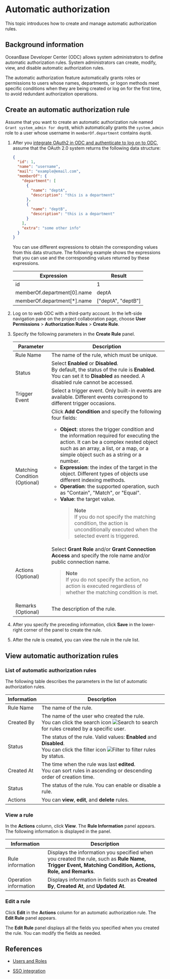 # Automatic authorization

This topic introduces how to create and manage automatic authorization rules.

## Background information

OceanBase Developer Center (ODC) allows system administrators to define automatic authorization rules. System administrators can create, modify, view, and disable automatic authorization rules.

The automatic authorization feature automatically grants roles or permissions to users whose names, departments, or logon methods meet specific conditions when they are being created or log on for the first time, to avoid redundant authorization operations.


## Create an automatic authorization rule

Assume that you want to create an automatic authorization rule named `Grant system_admin for deptB`, which automatically grants the `system_admin` role to a user whose username in `memberOf.department` contains `deptB`.

1. After you [integrate OAuth2 in ODC and authenticate to log on to ODC](../1500.system-integration/1.sso-integration.md), assume that the OAuth 2.0 system returns the following data structure:  

   ```json
   {
     "id": 1,
     "name": "username",
     "mail": "example@email.com",
     "memberOf": {
       "department": [
         {
           "name": "deptA",
           "description": "this is a department"
         },
         {
           "name": "deptB",
           "description": "this is a department"
         }
       ],
       "extra": "some other info"
     }
   }
   ```

   You can use different expressions to obtain the corresponding values from this data structure. The following example shows the expressions that you can use and the corresponding values returned by these expressions.

   | **Expression** | **Result** |
   |-------------|--------------|
   | id | 1 |
   | memberOf.department\[0\].name | deptA |
   | memberOf.department\[\*\].name | \["deptA", "deptB"\] |

2. Log on to web ODC with a third-party account. In the left-side navigation pane on the project collaboration page, choose **User Permissions** > **Authorization Rules** > **Create Rule**.


3. Specify the following parameters in the **Create Rule** panel.



   | Parameter | Description      |
   |---------|---------------|
   | Rule Name | The name of the rule, which must be unique.    |
   | Status | Select **Enabled** or **Disabled**. <br>By default, the status of the rule is **Enabled**. You can set it to **Disabled** as needed. A disabled rule cannot be accessed.  |
   | Trigger Event | Select a trigger event. Only built-in events are available. Different events correspond to different trigger occasions.   |
   | Matching Condition (Optional) | Click **Add Condition** and specify the following four fields: <ul><li> **Object**: stores the trigger condition and the information required for executing the action. It can be a complex nested object such as an array, a list, or a map, or a simple object such as a string or a number.  </li><li> **Expression**: the index of the target in the object. Different types of objects use different indexing methods.  </li><li> **Operation**: the supported operation, such as "Contain", "Match", or "Equal".  </li><li> **Value**: the target value. <blockquote>**Note**</br>If you do not specify the matching condition, the action is unconditionally executed when the selected event is triggered. </blockquote> |
   | Actions (Optional) | Select **Grant Role** and/or **Grant Connection Access** and specify the role name and/or public connection name. <blockquote>**Note**</br>If you do not specify the action, no action is executed regardless of whether the matching condition is met. </blockquote>    |
   | Remarks (Optional) | The description of the rule.   |

4. After you specify the preceding information, click **Save** in the lower-right corner of the panel to create the rule.

5. After the rule is created, you can view the rule in the rule list.



## View automatic authorization rules

### List of automatic authorization rules

The following table describes the parameters in the list of automatic authorization rules.

| Information | Description |
|--------|-----------|
| Rule Name | The name of the rule.  |
| Created By | The name of the user who created the rule. <br>You can click the search icon ![Search](https://help-static-aliyun-doc.aliyuncs.com/assets/img/zh-CN/5526247461/p416691.jpg) to search for rules created by a specific user.  |
| Status | The status of the rule. Valid values: **Enabled** and **Disabled**. <br>You can click the filter icon ![Filter](https://help-static-aliyun-doc.aliyuncs.com/assets/img/zh-CN/0583667361/p352180.jpg) to filter rules by status.  |
| Created At | The time when the rule was last **edited**. <br>You can sort rules in ascending or descending order of creation time.  |
| Status | The status of the rule. You can enable or disable a rule.  |
| Actions | You can **view**, **edit**, and **delete** rules.  |


### View a rule


In the **Actions** column, click **View**. The **Rule Information** panel appears. The following information is displayed in the panel.

| Information | Description |
|--------|---------|
| Rule information | Displays the information you specified when you created the rule, such as **Rule Name, Trigger Event, Matching Condition, Actions, Role, and Remarks**.  |
| Operation information | Displays information in fields such as **Created By**, **Created At**, and **Updated At**.  |

### Edit a rule


Click **Edit** in the **Actions** column for an automatic authorization rule. The **Edit Rule** panel appears.

The **Edit Rule** panel displays all the fields you specified when you created the rule. You can modify the fields as needed.

## References

- [Users and Roles](1.odc-users-and-roles.md)

- [SSO integration](../1500.system-integration/1.sso-integration.md)